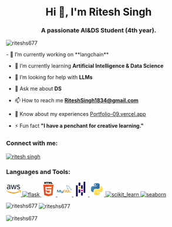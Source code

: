 <h1 align="center">Hi 👋, I'm Ritesh Singh</h1>
<h3 align="center">A passionate AI&DS Student (4th year).</h3>

<p align="left"> <img src="https://komarev.com/ghpvc/?username=riteshs677&label=Profile%20views&color=0e75b6&style=flat" alt="riteshs677" /> </p>
<img align="right" width ="400px src="https://cdn.dribbble.com/users/3584845/screenshots/6714789/christmas.gif"/>
- 🔭 I’m currently working on **langchain**

- 🌱 I’m currently learning **Artificial Intelligence & Data Science**

- 🤝 I’m looking for help with **LLMs**

- 💬 Ask me about **DS**

- 📫 How to reach me **RiteshSingh1834@gmail.com**

- 📄 Know about my experiences [Portfolio-09.vercel.app](Portfolio-09.vercel.app)

- ⚡ Fun fact **"I have a penchant for creative learning."**

<h3 align="left">Connect with me:</h3>
<p align="left">
<a href="https://linkedin.com/in/ritesh singh" target="blank"><img align="center" src="https://raw.githubusercontent.com/rahuldkjain/github-profile-readme-generator/master/src/images/icons/Social/linked-in-alt.svg" alt="ritesh singh" height="30" width="40" /></a>
</p>

<h3 align="left">Languages and Tools:</h3>
<p align="left"> <a href="https://aws.amazon.com" target="_blank" rel="noreferrer"> <img src="https://raw.githubusercontent.com/devicons/devicon/master/icons/amazonwebservices/amazonwebservices-original-wordmark.svg" alt="aws" width="40" height="40"/> </a> <a href="https://flask.palletsprojects.com/" target="_blank" rel="noreferrer"> <img src="https://www.vectorlogo.zone/logos/pocoo_flask/pocoo_flask-icon.svg" alt="flask" width="40" height="40"/> </a> <a href="https://www.w3.org/html/" target="_blank" rel="noreferrer"> <img src="https://raw.githubusercontent.com/devicons/devicon/master/icons/html5/html5-original-wordmark.svg" alt="html5" width="40" height="40"/> </a> <a href="https://www.mysql.com/" target="_blank" rel="noreferrer"> <img src="https://raw.githubusercontent.com/devicons/devicon/master/icons/mysql/mysql-original-wordmark.svg" alt="mysql" width="40" height="40"/> </a> <a href="https://pandas.pydata.org/" target="_blank" rel="noreferrer"> <img src="https://raw.githubusercontent.com/devicons/devicon/2ae2a900d2f041da66e950e4d48052658d850630/icons/pandas/pandas-original.svg" alt="pandas" width="40" height="40"/> </a> <a href="https://www.python.org" target="_blank" rel="noreferrer"> <img src="https://raw.githubusercontent.com/devicons/devicon/master/icons/python/python-original.svg" alt="python" width="40" height="40"/> </a> <a href="https://scikit-learn.org/" target="_blank" rel="noreferrer"> <img src="https://upload.wikimedia.org/wikipedia/commons/0/05/Scikit_learn_logo_small.svg" alt="scikit_learn" width="40" height="40"/> </a> <a href="https://seaborn.pydata.org/" target="_blank" rel="noreferrer"> <img src="https://seaborn.pydata.org/_images/logo-mark-lightbg.svg" alt="seaborn" width="40" height="40"/> </a> </p>

<p><img align="left" src="https://github-readme-stats.vercel.app/api/top-langs?username=riteshs677&show_icons=true&locale=en&layout=compact" alt="riteshs677" /></p>

<p>&nbsp;<img align="center" src="https://github-readme-stats.vercel.app/api?username=riteshs677&show_icons=true&locale=en" alt="riteshs677" /></p>

<p><img align="center" src="https://github-readme-streak-stats.herokuapp.com/?user=riteshs677&" alt="riteshs677" /></p>

